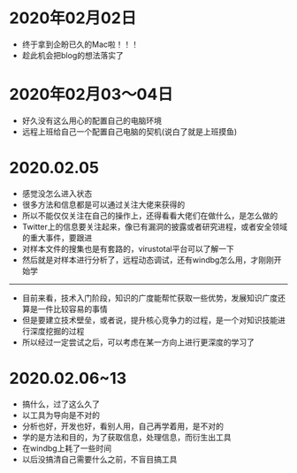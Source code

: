 # 2020年02月02日
- 终于拿到企盼已久的Mac啦！！！
- 趁此机会把blog的想法落实了
# 2020年02月03～04日
- 好久没有这么用心的配置自己的电脑环境
- 远程上班给自己一个配置自己电脑的契机(说白了就是上班摸鱼)
# 2020.02.05
- 感觉没怎么进入状态
- 很多方法和信息都是可以通过关注大佬来获得的
- 所以不能仅仅关注在自己的操作上，还得看看大佬们在做什么，是怎么做的
- Twitter上的信息要关注起来，像已有漏洞的披露或者研究进程，或者安全领域的重大事件，要跟进
- 对样本文件的搜集也是有套路的，virustotal平台可以了解一下
- 然后就是对样本进行分析了，远程动态调试，还有windbg怎么用，才刚刚开始学
-----------------
- 目前来看，技术入门阶段，知识的广度能帮忙获取一些优势，发展知识广度还算是一件比较容易的事情
- 但是要建立技术壁垒，或者说，提升核心竞争力的过程，是一个对知识技能进行深度挖掘的过程
- 所以经过一定尝试之后，可以考虑在某一方向上进行更深度的学习了
# 2020.02.06~13
- 搞什么，过了这么久了
- 以工具为导向是不对的
- 分析也好，开发也好，看别人用，自己再学着用，是不对的
- 学的是方法和目的，为了获取信息，处理信息，而衍生出工具
- 在windbg上耗了一些时间
- 以后没搞清自己需要什么之前，不盲目搞工具

